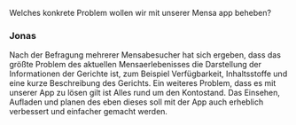 Welches konkrete Problem wollen wir mit unserer Mensa app beheben?

### Jonas
Nach der Befragung mehrerer Mensabesucher hat sich ergeben, dass das größte Problem des aktuellen Mensaerlebenisses die Darstellung der Informationen der Gerichte ist, zum Beispiel Verfügbarkeit, Inhaltsstoffe und eine kurze Beschreibung des Gerichts. Ein weiteres Problem, dass es mit unserer App zu lösen gilt ist Alles rund um den Kontostand. Das Einsehen, Aufladen und planen des eben dieses soll mit der App auch erheblich verbessert und einfacher gemacht werden.
